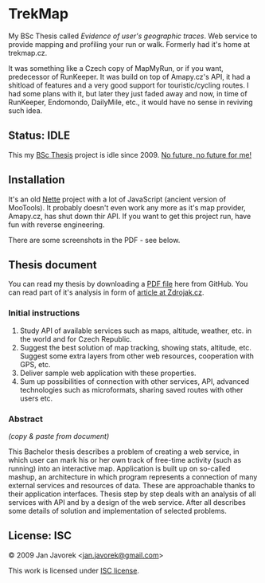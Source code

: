 
# TrekMap

My BSc Thesis called _Evidence of user's geographic traces_. Web service to provide mapping and profiling your run or walk. Formerly had it's home at trekmap.cz.

It was something like a Czech copy of MapMyRun, or if you want, predecessor of RunKeeper. It was build on top of Amapy.cz's API, it had a shitload of features and a very good support for touristic/cycling routes. I had some plans with it, but later they just faded away and now, in time of RunKeeper, Endomondo, DailyMile, etc., it would have no sense in reviving such idea.

## Status: IDLE

This my [BSc Thesis](http://www.fit.vut.cz) project is idle since 2009. [No future, no future for me!](https://www.youtube.com/watch?v=yqrAPOZxgzU)

## Installation

It's an old [Nette](http://www.nette.org) project with a lot of JavaScript (ancient version of MooTools). It probably doesn't even work any more as it's map provider, Amapy.cz, has shut down thir API. If you want to get this project run, have fun with reverse engineering.

There are some screenshots in the PDF - see below.

## Thesis document

You can read my thesis by downloading a [PDF file](https://github.com/downloads/honzajavorek/trekmap/projekt.pdf) here from GitHub. You can read part of it's analysis in form of [article at Zdrojak.cz](http://www.zdrojak.cz/clanky/api-k-ceskym-turistickym-mapam/).

### Initial instructions

1. Study API of available services such as maps, altitude, weather, etc. in the world and for Czech Republic.
2. Suggest the best solution of map tracking, showing stats, altitude, etc. Suggest some extra layers from other web resources, cooperation with GPS, etc.
3. Deliver sample web application with these properties.
4. Sum up possibilities of connection with other services, API, advanced technologies such as microformats, sharing saved routes with other users etc.

### Abstract

_(copy & paste from document)_

This Bachelor thesis describes a problem of creating a web service, in which user can mark his or her own track of free-time activity (such as running) into an interactive map. Application is built up on so-called mashup, an architecture in which program represents a connection of many external services and resources of data. These are approachable thanks to their application interfaces. Thesis step by step deals with an analysis of all services with API and by a design of the web service. After all describes some details of solution and implementation of selected problems.

## License: ISC

© 2009 Jan Javorek &lt;<a
href="mailto:jan.javorek&#64;gmail.com">jan.javorek&#64;<!---->gmail.com</a>&gt;

This work is licensed under [ISC license](https://en.wikipedia.org/wiki/ISC_license).
